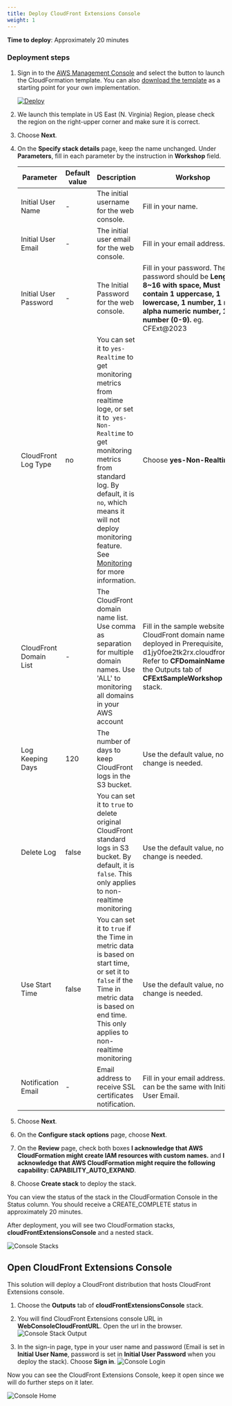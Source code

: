 ```yaml
---
title: Deploy CloudFront Extensions Console 
weight: 1
---
```


**Time to deploy**: Approximately 20 minutes

### Deployment steps

1. Sign in to the [AWS Management Console](https://console.aws.amazon.com/) and select the button to launch the CloudFormation template. You can also [download the template](https://aws-gcr-solutions.s3.amazonaws.com/Aws-cloudfront-extensions/latest/custom-domain/CloudFrontExtnConsoleStack.template.json) as a starting point for your own implementation.

      [![Deploy](../../../images/deploy_button.png)](https://console.aws.amazon.com/cloudformation/home?region=us-east-1#/stacks/new?stackName=cloudFrontExtensionsConsole&templateURL=https://aws-gcr-solutions.s3.amazonaws.com/Aws-cloudfront-extensions/latest/custom-domain/CloudFrontExtnConsoleStack.template.json)

2. We launch this template in US East (N. Virginia) Region, please check the region on the right-upper corner and make sure it is correct.
3. Choose **Next**.
4. On the **Specify stack details** page, keep the name unchanged. Under **Parameters**, fill in each parameter by the instruction in **Workshop** field.

      | Parameter              | Default value | Description  | Workshop  |
      |-----------|---------------------------------------------------------------------------------------------------------------------------------------------|---------|---------|
      | Initial User Name      | - | The initial username for the web console.   | Fill in your name. |
      | Initial User Email     | - | The initial user email for the web console.   | Fill in your email address.
      | Initial User Password  | - | The Initial Password for the web console.   | Fill in your password. The password should be **Length 8~16 with space, Must contain 1 uppercase, 1 lowercase, 1 number, 1 non-alpha numeric number, 1 number (0-9).** eg. CFExt@2023 |
      | CloudFront Log Type    | no | You can set it to `yes-Realtime` to get monitoring metrics from realtime loge, or set it to` yes-Non-Realtime` to get monitoring metrics from standard log. By default, it is `no`, which means it will not deploy monitoring feature. See [Monitoring](./monitoring/overview.md) for more information.                                 | Choose **yes-Non-Realtime**. |
      | CloudFront Domain List | - | The CloudFront domain name list. Use comma as separation for multiple domain names. Use 'ALL' to monitoring all domains in your AWS account | Fill in the sample website CloudFront domain name you deployed in Prerequisite, eg. d1jy0foe2tk2rx.cloudfront.net. Refer to **CFDomainName** in the Outputs tab of **CFExtSampleWorkshop** stack. |
      | Log Keeping Days       | 120 | The number of days to keep CloudFront logs in the S3 bucket.  | Use the default value, no change is needed. |
      | Delete Log             | false | You can set it to `true` to delete original CloudFront standard logs in S3 bucket. By default, it is `false`. This only applies to non-realtime monitoring | Use the default value, no change is needed. |
      | Use Start Time         | false | You can set it to `true` if the Time in metric data is based on start time, or set it to `false` if the Time in metric data is based on end time. This only applies to non-realtime monitoring | Use the default value, no change is needed. |
      | Notification Email     | - | Email address to receive SSL certificates notification.   | Fill in your email address. This can be the same with Initial User Email. |


5. Choose **Next**.
6. On the **Configure stack options** page, choose **Next**.
7. On the **Review** page, check both boxes **I acknowledge that AWS CloudFormation might create IAM resources with custom names.** and **I acknowledge that AWS CloudFormation might require the following capability: CAPABILITY_AUTO_EXPAND**.
8. Choose **Create stack** to deploy the stack. 

You can view the status of the stack in the CloudFormation Console in the Status column. You should receive a CREATE_COMPLETE status in approximately 20 minutes.


After deployment, you will see two CloudFormation stacks, **cloudFrontExtensionsConsole** and a nested stack.

![Console Stacks](../../../images/console_stack.png)

## Open CloudFront Extensions Console

This solution will deploy a CloudFront distribution that hosts CloudFront Extensions console.
1. Choose the **Outputs** tab of **cloudFrontExtensionsConsole** stack.
2. You will find CloudFront Extensions console URL in **WebConsoleCloudFrontURL**. Open the url in the browser.
  ![Console Stack Output](../../../images/console_stack_output.png)

3. In the sign-in page, type in your user name and password (Email is set in **Initial User Name**, password is set in **Initial User Password** when you deploy the stack). Choose **Sign in**.
  ![Console Login](../../../images/console_login.png)


Now you can see the CloudFront Extensions Console, keep it open since we will do further steps on it later.

![Console Home](../../../images/console_home.png)


